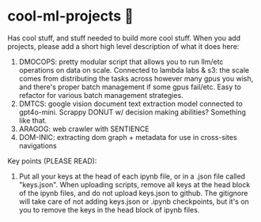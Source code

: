 # cool-ml-projects 🚀

Has cool stuff, and stuff needed to build more cool stuff. When you add projects, please add a short high level description of what it does here:

1. DMOCOPS: pretty modular script that allows you to run llm/etc operations on data on scale. Connected to lambda labs & s3: the scale comes from distributing the tasks across however many gpus you wish, and there's proper batch management if some gpus fail/etc. Easy to refactor for various batch management strategies.
2. DMTCS: google vision document text extraction model connected to gpt4o-mini. Scrappy DONUT w/ decision making abilities? Something like that.
3. ARAGOG: web crawler with SENTIENCE
4. DOM-INIC: extracting dom graph + metadata for use in cross-sites navigations

Key points (PLEASE READ):

1. Put all your keys at the head of each ipynb file, or in a .json file called "keys.json". When uploading scripts, remove all keys at the head block of the ipynb files, and do not upload keys.json to github. The gitignore will take care of not adding keys.json or .ipynb checkpoints, but it's on you to remove the keys in the head block of ipynb files.
